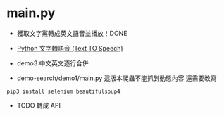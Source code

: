 # main.py

- 獲取文字黨轉成英文語音並播放！DONE

- [Python 文字轉語音 (Text TO Speech)](https://yanwei-liu.medium.com/python%E6%96%87%E5%AD%97%E8%BD%89%E8%AA%9E%E9%9F%B3-text-to-speech-f16609f80df9)
- demo3 中文英文逐行合併
- demo-search/demo1/main.py 這版本爬蟲不能抓到動態內容 還需要改寫
```
pip3 install selenium beautifulsoup4

```

- TODO 轉成 API
